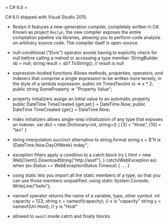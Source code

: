 = C# 6.0 =

C# 6.0 shipped with Visual Studio 2015.

* Roslyn
It features a new-generation compiler, completely written in C#. Known as project `Roslyn`, the new compiler exposes the entire compilation pipeline via libraries, allowing you to perform code analysis on arbitrary source code. The compiler itself is open-source.

* null-conditional ("Elvis") operator
avoids having to explicitly check for null before calling a mehod or accessing a type member.
StringBuilder sb = null;
string result = sb?.ToString(); // result is null

* expression-bodied functions
Allows methods, properties, operators, and indexers that comprise a single expression to be written more tersely, in the style of a lambda expression.
public int TimesTwo(int x) => x * 2;
public string SomeProperty => "Property Value";

* property initializers
assign an initial value to an automatic property
public DateTime TimeCreated {get;set;} = DateTime.Now;
public DateTime TimeCreated {get;} = DateTime.Now;

* index initializers
allows single-step initialization of any type that exposes an indexer.
var dict = new Dictionary<int, string>()
{
  [3] = "three",
  [10] = "ten"
}

* string interpolation
succinct alternative to string.format
string s = $"It is {DateTime.Now.DayOfWeek} today";

* exception filters
apply a condition to a catch block
try
{
  html = new WebClient().DownloadString("http://asef");
}
catch(WebException ex) when (ex.Status == WebExceptionStatus.Timeout)
{
....
}

* using static
lets you import all the static members of a type, so that you can use those members unqualified.
using static System.Console;
WriteLine("hello");

* nameof operator
returns the name of a variable, type, other symbol.
int capacity = 123;
string x = nameof(capacity); // x is "capacity"
string y = nameof(Uri.Host); // y is "Host"

* allowed to `await` inside catch and finally blocks

